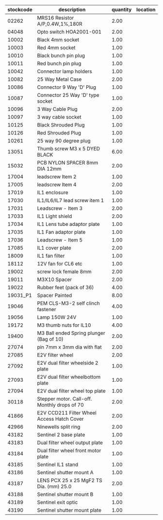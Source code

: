 |stockcode|description|quantity|location|
|---------|-----------|--------|--------|
|02262|MRS16 Resistor A/P,0.4W,1%,180R|2.00||
|04048|Opto switch  HOA2001-001|2.00||
|10002|Black 4mm socket|1.00||
|10003|Red 4mm socket|1.00||
|10010|Black bunch pin plug|1.00||
|10011|Red bunch pin plug|1.00||
|10042|Connector lamp holders|1.00||
|10082|25 Way Metal Case|2.00||
|10086|Connector 9 Way 'D' Plug|1.00||
|10087|Connector 25 Way 'D' type socket|1.00||
|10096|3 Way Cable Plug|2.00||
|10097|3 way cable socket|1.00||
|10125|Black Shrouded Plug|1.00||
|10126|Red Shrouded Plug|1.00||
|10261|25 way 90 degree plug|1.00||
|13051|Thumb screw M3 x 5 DYED BLACK|6.00||
|15032|PCB NYLON SPACER 8mm DIA 12mm|2.00||
|17004|leadscrew Item 2|1.00||
|17005|leadscrew Item 4|2.00||
|17019|IL1 enclosure|1.00||
|17030|IL1/IL6/IL7 lead screw item 1|1.00||
|17031|Leadscrew - Item 3|2.00||
|17033|IL1 Light shield|2.00||
|17034|IL1 Lens tube adaptor plate|1.00||
|17035|IL1 Fan adaptor plate|1.00||
|17036|Leadscrew - Item 5|1.00||
|17085|IL1 cover plate|2.00||
|18009|IL1 fan filter|1.00||
|18112|12V fan for CL6 etc|1.00||
|19002|screw lock female 8mm|2.00||
|19011|M3X10 Spacer|2.00||
|19022|Rubber feet (pack of 36)|4.00||
|19031_P1|Spacer Painted|8.00||
|19046|PEM CLS-M3-2 self clinch fastener|4.00||
|19056|Lamp 150W 24V|1.00||
|19172|M3 thumb nuts for IL10|4.00||
|19400|M3 Ball ended Spring plunger (Bag of 10)|2.00||
|27074|pin 7mm x 3mm dia with flat|2.00||
|27085|E2V filter wheel|2.00||
|27092|E2V dual filter wheelside 2 plate|1.00||
|27093|E2V dual filter wheelbottom plate|1.00||
|27094|E2V dual filter wheel top plate|1.00||
|30118|Stepper motor.  Call-off.  Monthly drops of 70|2.00||
|41866|E2V CCD211 Filter Wheel Access Hatch Cover|2.00||
|42966|Ninewells split ring|2.00||
|43182|Sentinel 2 base plate|1.00||
|43183|Dual filter wheel output plate|1.00||
|43184|Dual filter wheel front motor plate|1.00||
|43185|Sentinel IL1 stand|1.00||
|43186|Sentinel shutter mount A|1.00||
|43187|LENS PCX 25 x 25 MgF2 TS Dia. (mm) 25.0|2.00||
|43188|Sentinel shutter mount B|1.00||
|43189|Sentinel exit optic|1.00||
|43190|Sentinel shutter mount plate|1.00||
